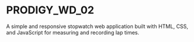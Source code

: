 # PRODIGY_WD_02
A simple and responsive stopwatch web application built with HTML, CSS, and JavaScript for measuring and recording lap times.
